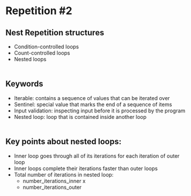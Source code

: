 # Repetition #2

## Nest Repetition structures
* Condition-controlled loops
* Count-controlled loops
* Nested loops
 </br> </br>

## Keywords
* Iterable: contains a sequence of values that can be iterated over </br>
* Sentinel: special value that marks the end of a sequence of items </br>
* Input validation: inspecting input before it is processed by the program </br>
* Nested loop: loop that is contained inside another loop </br> </br>

## Key points about nested loops: </br>
- Inner loop goes through all of its iterations for each iteration of outer loop </br>
- Inner loops complete their iterations faster than outer loops </br>
- Total number of iterations in nested loop:   	 </br>
  - number_iterations_inner  x  </br> 
  - number_iterations_outer </br>
